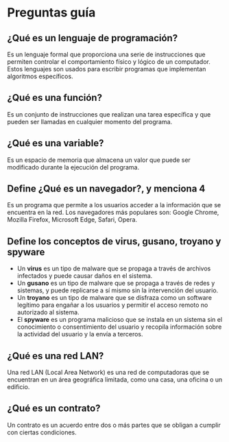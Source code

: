 # Preguntas guía

## ¿Qué es un lenguaje de programación?

Es un lenguaje formal que proporciona una serie de instrucciones que permiten controlar el comportamiento físico y lógico de un computador. Estos lenguajes son usados para escribir programas que implementan algoritmos específicos.

## ¿Qué es una función?

Es un conjunto de instrucciones que realizan una tarea específica y que pueden ser llamadas en cualquier momento del programa.

## ¿Qué es una variable?

Es un espacio de memoria que almacena un valor que puede ser modificado durante la ejecución del programa.

## Define ¿Qué es un navegador?, y menciona 4

Es un programa que permite a los usuarios acceder a la información que se encuentra en la red. Los navegadores más populares son: Google Chrome, Mozilla Firefox, Microsoft Edge, Safari, Opera.

## Define los conceptos de virus, gusano, troyano y spyware

- Un **virus** es un tipo de malware que se propaga a través de archivos infectados y puede causar daños en el sistema.
- Un **gusano** es un tipo de malware que se propaga a través de redes y sistemas, y puede replicarse a sí mismo sin la intervención del usuario.
- Un **troyano** es un tipo de malware que se disfraza como un software legítimo para engañar a los usuarios y permitir el acceso remoto no autorizado al sistema.
- El **spyware** es un programa malicioso que se instala en un sistema sin el conocimiento o consentimiento del usuario y recopila información sobre la actividad del usuario y la envía a terceros.

## ¿Qué es una red LAN?

Una red LAN (Local Area Network) es una red de computadoras que se encuentran en un área geográfica limitada, como una casa, una oficina o un edificio.

## ¿Qué es un contrato?

Un contrato es un acuerdo entre dos o más partes que se obligan a cumplir con ciertas condiciones.

